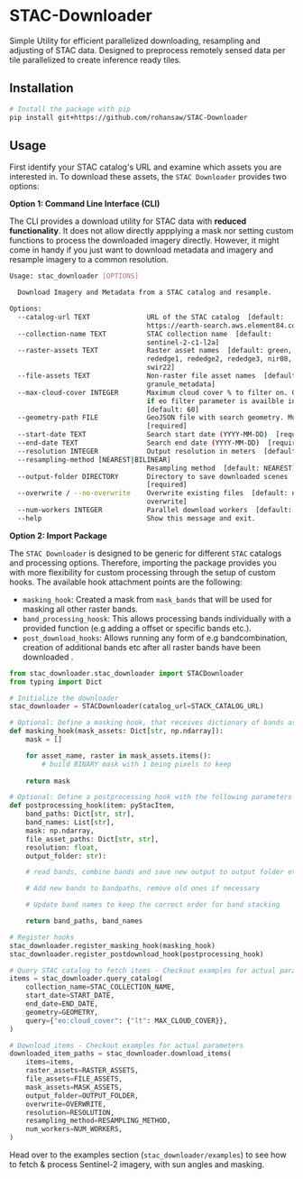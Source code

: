 # STAC-Downloader
Simple Utility for efficient parallelized downloading, resampling and adjusting of STAC data. Designed to preprocess remotely sensed data per tile parallelized to create inference ready tiles.

## Installation
```bash
# Install the package with pip
pip install git+https://github.com/rohansaw/STAC-Downloader
```

## Usage
First identify your STAC catalog's URL and examine which assets you are interested in. To download these assets, the `STAC Downloader` provides two options:

**Option 1: Command Line Interface (CLI)**

The CLI provides a download utility for STAC data with __reduced functionality__. It does not allow directly appplying a mask nor setting custom functions to process the downloaded imagery directly. However, it might come in handy if you just want to download metadata and imagery and resample imagery to a common resolution.

```bash
Usage: stac_downloader [OPTIONS]

  Download Imagery and Metadata from a STAC catalog and resample.

Options:
  --catalog-url TEXT              URL of the STAC catalog  [default:
                                  https://earth-search.aws.element84.com/v1]
  --collection-name TEXT          STAC collection name  [default:
                                  sentinel-2-c1-l2a]
  --raster-assets TEXT            Raster asset names  [default: green, red,
                                  rededge1, rededge2, rededge3, nir08, swir16,
                                  swir22]
  --file-assets TEXT              Non-raster file asset names  [default:
                                  granule_metadata]
  --max-cloud-cover INTEGER       Maximum cloud cover % to filter on. Only available
                                  if eo filter parameter is availble in STAC catalog.
                                  [default: 60]
  --geometry-path FILE            GeoJSON file with search geometry. Must be in EPSG:4326.
                                  [required]
  --start-date TEXT               Search start date (YYYY-MM-DD)  [required]
  --end-date TEXT                 Search end date (YYYY-MM-DD)  [required]
  --resolution INTEGER            Output resolution in meters  [default: 20]
  --resampling-method [NEAREST|BILINEAR]
                                  Resampling method  [default: NEAREST]
  --output-folder DIRECTORY       Directory to save downloaded scenes
                                  [required]
  --overwrite / --no-overwrite    Overwrite existing files  [default: no-
                                  overwrite]
  --num-workers INTEGER           Parallel download workers  [default: 1]
  --help                          Show this message and exit.
```

**Option 2: Import Package**

The `STAC Downloader` is designed to be generic for different `STAC` catalogs and processing options. Therefore, importing the package provides you with more flexibility for custom processing through the setup of custom hooks. The available hook attachment points are the following:
- `masking_hook`: Created a mask from `mask_bands` that will be used for masking all other raster bands.
- `band_processing_hoosk`: This allows processing bands individually with a provided function (e.g adding a offset or specific bands etc.).
- `post_download_hooks`: Allows running any form of e.g bandcombination, creation of additional bands etc after all raster bands have been downloaded .

```python
from stac_downloader.stac_downloader import STACDownloader
from typing import Dict

# Initialize the downloader
stac_downloader = STACDownloader(catalog_url=STACK_CATALOG_URL)

# Optional: Define a masking hook, that receives dictionary of bands as an input
def masking_hook(mask_assets: Dict[str, np.ndarray]):
    mask = []

    for asset_name, raster in mask_assets.items():
        # build BINARY mask with 1 being pixels to keep
    
    return mask

# Optional: Define a postprocessing hook with the following parameters
def postprocessing_hook(item: pyStacItem,
    band_paths: Dict[str, str],
    band_names: List[str],
    mask: np.ndarray,
    file_asset_paths: Dict[str, str],
    resolution: float,
    output_folder: str):

    # read bands, combine bands and save new output to output folder etc.

    # Add new bands to bandpaths, remove old ones if necessary

    # Update band names to keep the correct order for band stacking

    return band_paths, band_names

# Register hooks
stac_downloader.register_masking_hook(masking_hook)
stac_downloader.register_postdownload_hook(postprocessing_hook)

# Query STAC catalog to fetch items - Checkout examples for actual parameters
items = stac_downloader.query_catalog(
    collection_name=STAC_COLLECTION_NAME,
    start_date=START_DATE,
    end_date=END_DATE,
    geometry=GEOMETRY,
    query={"eo:cloud_cover": {"lt": MAX_CLOUD_COVER}},
)

# Download items - Checkout examples for actual parameters
downloaded_item_paths = stac_downloader.download_items(
    items=items,
    raster_assets=RASTER_ASSETS,
    file_assets=FILE_ASSETS,
    mask_assets=MASK_ASSETS,
    output_folder=OUTPUT_FOLDER,
    overwrite=OVERWRITE,
    resolution=RESOLUTION,
    resampling_method=RESAMPLING_METHOD,
    num_workers=NUM_WORKERS,
)

```

Head over to the examples section (`stac_downloader/examples`) to see how to fetch & process Sentinel-2 imagery, with sun angles and masking.
